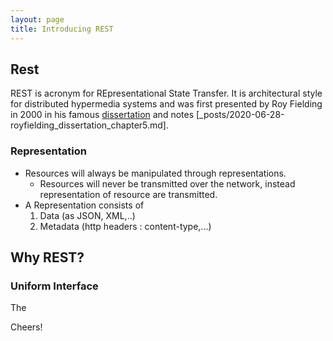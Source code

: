 ```yaml
---
layout: page
title: Introducing REST
---
```


## Rest

REST is acronym for REpresentational State Transfer. It is architectural style for distributed hypermedia systems and was first presented by Roy Fielding in 2000 in his famous [dissertation](https://www.ics.uci.edu/~fielding/pubs/dissertation/rest_arch_style.htm) and notes [_posts/2020-06-28-royfielding_dissertation_chapter5.md].

### Representation     

* Resources will always be manipulated through representations. 
    * Resources will never be transmitted over the network, instead representation of resource are transmitted.
* A Representation consists of
    1. Data (as JSON, XML,..)
    2. Metadata (http headers : content-type,...)


## Why REST?
### Uniform Interface
The 



Cheers!
